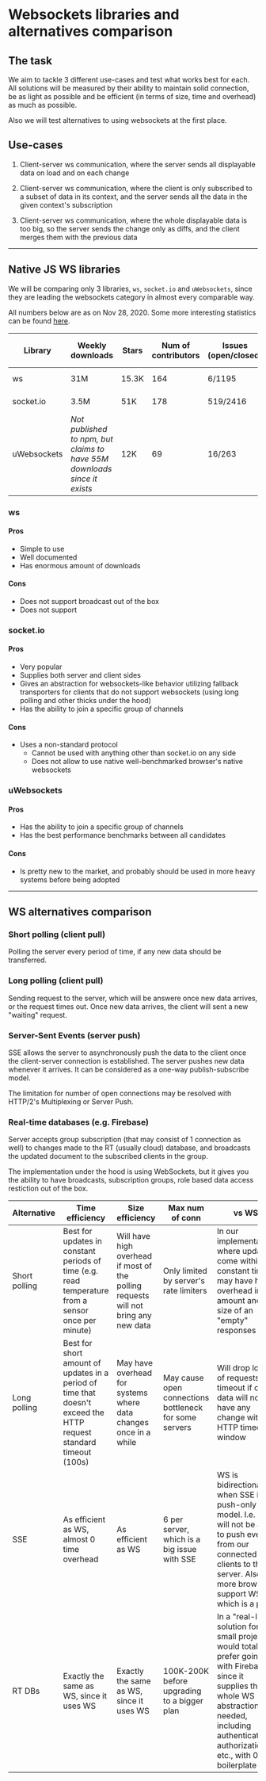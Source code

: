 # Websockets libraries and alternatives comparison

## The task

We aim to tackle 3 different use-cases and test what works best for each. All solutions will be measured by their ability to maintain solid connection, be as light as possible and be efficient (in terms of size, time and overhead) as much as possible.

Also we will test alternatives to using websockets at the first place.

## Use-cases

1. Client-server ws communication, where the server sends all displayable data on load and on each change

2. Client-server ws communication, where the client is only subscribed to a subset of data in its context, and the server sends all the data in the given context's subscription

3. Client-server ws communication, where the whole displayable data is too big, so the server sends the change only as diffs, and the client merges them with the previous data

---

## Native JS WS libraries

We will be comparing only 3 libraries, `ws`, `socket.io` and `uWebsockets`, since they are leading the websockets category in almost every comparable way.

All numbers below are as on Nov 28, 2020. Some more interesting statistics can be found [here](https://npmcompare.com/compare/meteor,socket.io,uws,websocket,ws).

| Library     | Weekly downloads                                                         | Stars | Num of contributors | Issues (open/closed) | Last update | Battle tested since |
| ----------- | ------------------------------------------------------------------------ | ----- | ------------------- | -------------------- | ----------- | ------------------- |
| ws          | 31M                                                                      | 15.3K | 164                 | 6/1195               | Month ago   | Nov 2011            |
| socket.io   | 3.5M                                                                     | 51K   | 178                 | 519/2416             | Hours ago   | Mar 2010            |
| uWebsockets | _Not published to npm, but claims to have 55M downloads since it exists_ | 12K   | 69                  | 16/263               | Days ago    | Apr 2016            |

### ws

#### Pros

- Simple to use
- Well documented
- Has enormous amount of downloads

#### Cons

- Does not support broadcast out of the box
- Does not support

### socket.io

#### Pros

- Very popular
- Supplies both server and client sides
- Gives an abstraction for websockets-like behavior utilizing fallback transporters for clients that do not support websockets (using long polling and other thicks under the hood)
- Has the ability to join a specific group of channels

#### Cons

- Uses a non-standard protocol
  - Cannot be used with anything other than socket.io on any side
  - Does not allow to use native well-benchmarked browser's native websockets

### uWebsockets

#### Pros

- Has the ability to join a specific group of channels
- Has the best performance benchmarks between all candidates

#### Cons

- Is pretty new to the market, and probably should be used in more heavy systems before being adopted

---

## WS alternatives comparison

### Short polling (client pull)

Polling the server every period of time, if any new data should be transferred.

### Long polling (client pull)

Sending request to the server, which will be answere once new data arrives, or the request times out. Once new data arrives, the client will sent a new "waiting" request.

### Server-Sent Events (server push)

SSE allows the server to asynchronously push the data to the client once the client-server connection is established. The server pushes new data whenever it arrives. It can be considered as a one-way publish-subscribe model.

The limitation for number of open connections may be resolved with HTTP/2's Multiplexing or Server Push.

### Real-time databases (e.g. Firebase)

Server accepts group subscription (that may consist of 1 connection as well) to changes made to the RT (usually cloud) database, and broadcasts the updated document to the subscribed clients in the group.

The implementation under the hood is using WebSockets, but it gives you the ability to have broadcasts, subscription groups, role based data access restiction out of the box.

| Alternative   | Time efficiency                                                                                                   | Size efficiency                                                                     | Max num of conn                                        | vs WS                                                                                                                                                                                                        |
| ------------- | ----------------------------------------------------------------------------------------------------------------- | ----------------------------------------------------------------------------------- | ------------------------------------------------------ | ------------------------------------------------------------------------------------------------------------------------------------------------------------------------------------------------------------ |
| Short polling | Best for updates in constant periods of time (e.g. read temperature from a sensor once per minute)                | Will have high overhead if most of the polling requests will not bring any new data | Only limited by server's rate limiters                 | In our implementation where updates come within no constant time it may have huge overhead in amount and size of an "empty" responses                                                                        |
| Long polling  | Best for short amount of updates in a period of time that doesn't exceed the HTTP request standard timeout (100s) | May have overhead for systems where data changes once in a while                    | May cause open connections bottleneck for some servers | Will drop lots of requests on timeout if our data will not have any change within HTTP timeout window                                                                                                        |
| SSE           | As efficient as WS, almost 0 time overhead                                                                        | As efficient as WS                                                                  | 6 per server, which is a big issue with SSE            | WS is bidirectional, when SSE is a push-only model. I.e. we will not be able to push events from our connected clients to the server. Also, more browsers support WS, which is a plus                        |
| RT DBs        | Exactly the same as WS, since it uses WS                                                                          | Exactly the same as WS, since it uses WS                                            | 100K-200K before upgrading to a bigger plan            | In a "real-life" solution for small projects I would totally prefer going with Firebase, since it supplies the whole WS abstraction needed, including authentication, authorization etc., with 0 boilerplate |
